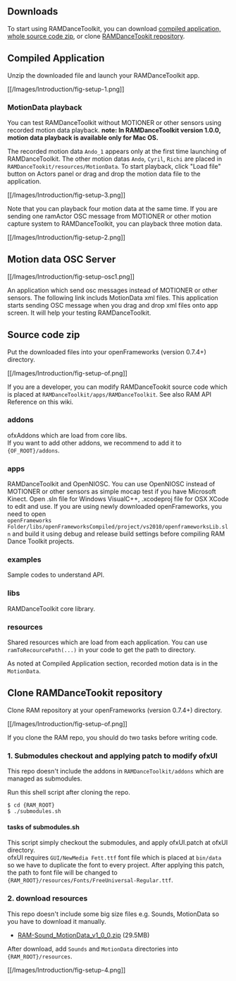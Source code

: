 ## Downloads

To start using RAMDanceToolkit, you can download [compiled application, whole source code zip](Overview#downloads), or clone [RAMDanceTookit repository](https://github.com/YCAMInterlab/RAMDanceToolkit).

## Compiled Application

Unzip the downloaded file and launch your RAMDanceToolkit app.  

[[/Images/Introduction/fig-setup-1.png]]

### MotionData playback

You can test RAMDanceToolkit without MOTIONER or other sensors using recorded motion data playback.
**note: In RAMDanceToolkit version 1.0.0, motion data playback is available only for Mac OS.**

The recorded motion data `Ando_1` appears only at the first time launching of RAMDanceToolkit. The other motion datas `Ando`, `Cyril`, `Richi` are placed in `RAMDanceTookit/resources/MotionData`.  To start playback, click "Load file" button on Actors panel or drag and drop the motion data file to the application.

[[/Images/Introduction/fig-setup-3.png]]

Note that you can playback four motion data at the same time. If you are sending one ramActor OSC message from MOTIONER or other motion capture system to RAMDanceToolkit, you can playback three motion data.

[[/Images/Introduction/fig-setup-2.png]]


## Motion data OSC Server

[[/Images/Introduction/fig-setup-osc1.png]]

An application which send osc messages instead of MOTIONER or other sensors.
The following link includs MotionData xml files. This application starts sending OSC message when you drag and drop xml files onto app screen.
It will help your testing RAMDanceToolkit.

## Source code zip

Put the downloaded files into your openFrameworks (version 0.7.4+) directory.

[[/Images/Introduction/fig-setup-of.png]]

If you are a developer, you can modify RAMDanceTookit source code which is placed at `RAMDanceToolkit/apps/RAMDanceToolkit`. See also RAM API Reference on this wiki.

### addons 

ofxAddons which are load from core libs.  
If you want to add other addons, we recommend to add it to `{OF_ROOT}/addons`.

### apps

RAMDanceToolkit and OpenNIOSC.
You can use OpenNIOSC instead of MOTIONER or other sensors as simple mocap test if you have Microsoft Kinect. Open .sln file for Windows VisualC++, .xcodeproj file for OSX XCode to edit and use. If you are using newly downloaded openFrameworks, you need to open<br />
`openFrameworks Folder/libs/openFrameworksCompiled/project/vs2010/openframeworksLib.sln`
and build it using debug and release build settings before compiling RAM Dance Toolkit projects.

### examples

Sample codes to understand API.


### libs

RAMDanceToolkit core library.

### resources

Shared resources which are load from each application. You can use `ramToRecourcePath(...)` in your code to get the path to directory.

As noted at Compiled Application section, recorded motion data is in the `MotionData`. 


## Clone RAMDanceTookit repository

Clone RAM repository at your openFrameworks (version 0.7.4+) directory.

[[/Images/Introduction/fig-setup-of.png]]

If you clone the RAM repo, you should do two tasks before writing code.

### 1. Submodules checkout and applying patch to modify ofxUI

This repo doesn't include the addons in `RAMDanceToolkit/addons` which are managed as submodules.

Run this shell script after cloning the repo.

	$ cd {RAM_ROOT}
	$ ./submodules.sh


#### tasks of submodules.sh

This script simply checkout the submodules, and apply ofxUI.patch at ofxUI directory.  
ofxUI requires `GUI/NewMedia Fett.ttf` font file which is placed at `bin/data` so we have to duplicate the font to every project. After applying this patch, the path to font file will be changed to `{RAM_ROOT}/resources/Fonts/FreeUniversal-Regular.ttf`.


### 2. download resources

This repo doesn't include some big size files e.g. Sounds, MotionData so you have to download it manually.

- [RAM-Sound_MotionData_v1_0_0.zip](https://raw.github.com/wiki/YCAMInterlab/RAMDanceToolkit/releases/resources/RAM-Sound_MotionData_v1_0_0.zip) (29.5MB)

After download, add `Sounds` and `MotionData` directories into `{RAM_ROOT}/resources`.

[[/Images/Introduction/fig-setup-4.png]]